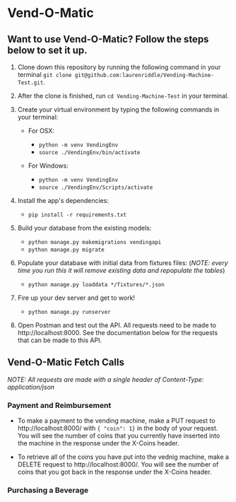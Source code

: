 # Vend-O-Matic
## Want to use Vend-O-Matic? Follow the steps below to set it up.

1. Clone down this repository by running the following command in your terminal `git clone git@github.com:laurenriddle/Vending-Machine-Test.git`.
2. After the clone is finished, run `cd Vending-Machine-Test` in your terminal. 
3. Create your virtual environment by typing the following commands in your terminal:
    - For OSX: 
        - `python -m venv VendingEnv`
        - `source ./VendingEnv/bin/activate`

    - For Windows:
        - `python -m venv VendingEnv`
        - `source ./VendingEnv/Scripts/activate`

4. Install the app's dependencies:

	- `pip install -r requirements.txt`

5. Build your database from the existing models:

	- `python manage.py makemigrations vendingapi`
	- `python manage.py migrate`


6. Populate your database with initial data from fixtures files: (_NOTE: every time you run this it will remove existing data and repopulate the tables_)

	- `python manage.py loaddata */fixtures/*.json`

7. Fire up your dev server and get to work!

	- `python manage.py runserver`

8. Open Postman and test out the API. All requests need to be made to http://localhost:8000. See the documentation below for the requests that can be made to this API. 


## Vend-O-Matic Fetch Calls
_NOTE: All requests are made with a single header of Content-Type: application/json_
### Payment and Reimbursement

- To make a payment to the vending machine, make a PUT request to http://localhost:8000/ with `{ "coin": 1}` in the body of your request. You will see the number of coins that you currently have inserted into the machine in the response under the X-Coins header. 

- To retrieve all of the coins you have put into the vednig machine, make a DELETE request to http://localhost:8000/. You will see the number of coins that you got back in the response under the X-Coins header. 

### Purchasing a Beverage
